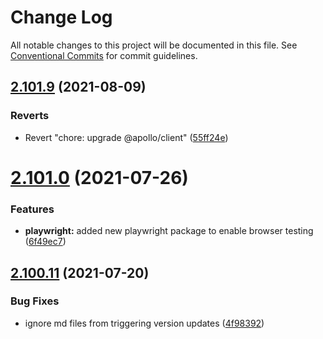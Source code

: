 # Change Log

All notable changes to this project will be documented in this file.
See [Conventional Commits](https://conventionalcommits.org) for commit guidelines.

## [2.101.9](https://github.com/ho-nl/m2-pwa/compare/@reachdigital/magento-cart-shipping-method@2.101.8...@reachdigital/magento-cart-shipping-method@2.101.9) (2021-08-09)


### Reverts

* Revert "chore: upgrade @apollo/client" ([55ff24e](https://github.com/ho-nl/m2-pwa/commit/55ff24ede0e56c85b8095edadadd1ec5e0b1b8d2))





# [2.101.0](https://github.com/ho-nl/m2-pwa/compare/@reachdigital/magento-cart-shipping-method@2.100.19...@reachdigital/magento-cart-shipping-method@2.101.0) (2021-07-26)


### Features

* **playwright:** added new playwright package to enable browser testing ([6f49ec7](https://github.com/ho-nl/m2-pwa/commit/6f49ec7595563775b96ebf21c27e39da1282e8d9))





## [2.100.11](https://github.com/ho-nl/m2-pwa/compare/@reachdigital/magento-cart-shipping-method@2.100.10...@reachdigital/magento-cart-shipping-method@2.100.11) (2021-07-20)


### Bug Fixes

* ignore md files from triggering version updates ([4f98392](https://github.com/ho-nl/m2-pwa/commit/4f9839250b3a32d3070da5290e5efcc5e2243fba))
